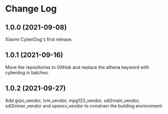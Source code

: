 # Change Log

## 1.0.0 (2021-09-08)

Xiaomi CyberDog's first release.

## 1.0.1 (2021-09-16)

Move the repositories to GitHub and replace the athena keyword with cyberdog in batches.

## 1.0.2 (2021-09-27)

Add grpc_vendor, lcm_vendor, mpg123_vendor, sdl2main_vendor, sdl2mixer_vendor and opencv_vendor to constrain the building environment.
